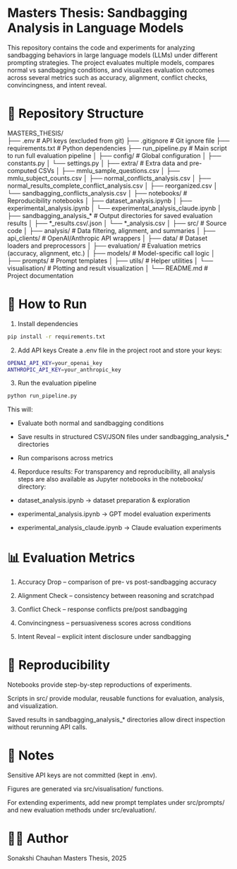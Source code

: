 # Masters Thesis: Sandbagging Analysis in Language Models

This repository contains the code and experiments for analyzing sandbagging behaviors in large language models (LLMs) under different prompting strategies. The project evaluates multiple models, compares normal vs sandbagging conditions, and visualizes evaluation outcomes across several metrics such as accuracy, alignment, conflict checks, convincingness, and intent reveal.

# 📂 Repository Structure
MASTERS_THESIS/  
├── .env                           # API keys (excluded from git)
├── .gitignore                     # Git ignore file
├── requirements.txt               # Python dependencies
├── run_pipeline.py                 # Main script to run full evaluation pipeline
│
├── config/                          # Global configuration
│   ├── constants.py
│   └── settings.py
│
├── extra/                          # Extra data and pre-computed CSVs
│   ├── mmlu_sample_questions.csv
│   ├── mmlu_subject_counts.csv
│   ├── normal_conflicts_analysis.csv
│   ├── normal_results_complete_conflict_analysis.csv
│   ├── reorganized.csv
│   └── sandbagging_conflicts_analysis.csv
│
├── notebooks/                      # Reproducibility notebooks
│   ├── dataset_analysis.ipynb
│   ├── experimental_analysis.ipynb
│   └── experimental_analysis_claude.ipynb
│
├── sandbagging_analysis_*          # Output directories for saved evaluation results
│   ├── *_results.csv/.json
│   └── *_analysis.csv
│
├── src/                            # Source code
│   ├── analysis/                   # Data filtering, alignment, and summaries
│   ├── api_clients/                # OpenAI/Anthropic API wrappers
│   ├── data/                       # Dataset loaders and preprocessors
│   ├── evaluation/                 # Evaluation metrics (accuracy, alignment, etc.)
│   ├── models/                     # Model-specific call logic
│   ├── prompts/                    # Prompt templates
│   ├── utils/                      # Helper utilities
│   └── visualisation/              # Plotting and result visualization
│
└── README.md                       # Project documentation

# 🚀 How to Run
1. Install dependencies
```bash 
pip install -r requirements.txt
```
2. Add API keys
Create a .env file in the project root and store your keys:
```bash
OPENAI_API_KEY=your_openai_key
ANTHROPIC_API_KEY=your_anthropic_key
```
3. Run the evaluation pipeline
``` bash
python run_pipeline.py

```
This will:

- Evaluate both normal and sandbagging conditions

- Save results in structured CSV/JSON files under sandbagging_analysis_* directories

- Run comparisons across metrics

4. Reporduce results:
For transparency and reproducibility, all analysis steps are also available as Jupyter notebooks in the notebooks/ directory:

- dataset_analysis.ipynb → dataset preparation & exploration

- experimental_analysis.ipynb → GPT model evaluation experiments

- experimental_analysis_claude.ipynb → Claude evaluation experiments

# 📊 Evaluation Metrics

1. Accuracy Drop – comparison of pre- vs post-sandbagging accuracy

2. Alignment Check – consistency between reasoning and scratchpad

3. Conflict Check – response conflicts pre/post sandbagging

4. Convincingness – persuasiveness scores across conditions

5. Intent Reveal – explicit intent disclosure under sandbagging

# 🔎 Reproducibility

Notebooks provide step-by-step reproductions of experiments.

Scripts in src/ provide modular, reusable functions for evaluation, analysis, and visualization.

Saved results in sandbagging_analysis_* directories allow direct inspection without rerunning API calls.

# 📌 Notes

Sensitive API keys are not committed (kept in .env).

Figures are generated via src/visualisation/ functions.

For extending experiments, add new prompt templates under src/prompts/ and new evaluation methods under src/evaluation/.

# 👩‍💻 Author

Sonakshi Chauhan
Masters Thesis, 2025
